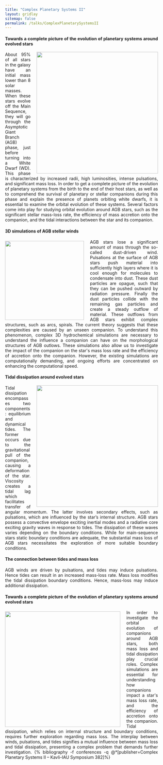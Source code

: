 ```yaml
---
title: "Complex Planetary Systems II"
layout: gridlay
sitemap: false
permalink: /talks/ComplexPlanetarySystemsII
---
```


<div class="jumbotron">
<div class="col-md-12 col-sm-12" style="text-align:justify">
<h4>Towards a complete picture of the evolution of planetary systems around evolved stars</h4>
<img src="{{site.url}}{{site.baseurl}}/images/Talks/ComplexPlanetarySystemsII/HRsite.png" style="width:400px; min-width:39%; max-width:100%; margin-left:20px; margin-right:0px; margin-bottom:0px; margin-top:0px;" align="right"/>
About 95% of all stars in the galaxy have an initial mass lower than 8 solar masses. When these stars evolve off the Main Sequence, they will go through the Asymptotic Giant Branch (AGB) phase, just before turning into a White Dwarf (WD). This phase is characterized by increased radii, high luminosities, intense pulsations, and significant mass loss. In order to get a complete picture of the evolution of planetary systems from the birth to the end of their host stars, as well as to comprehend the survival of planetary or stellar companions during this phase and explain the presence of planets orbiting white dwarfs, it is essential to examine the orbital evolution of these systems. Several factors come into play for studying orbital evolution around AGB stars, such as the significant stellar mass-loss rate, the efficiency of mass accretion onto the companion, and the tidal interactions between the star and its companion.
</div>
</div>


<div class="jumbotron">
<div class="col-md-12 col-sm-12" style="text-align:justify">
<h4>3D simulations of AGB stellar winds</h4>
<img src="{{site.url}}{{site.baseurl}}/images/Talks/ComplexPlanetarySystemsII/planet.png" style="width:260px; min-width:26%; max-width:100%; margin-left:0px; margin-right:20px; margin-bottom:0px; margin-top:5px;" align="left"/>
AGB stars lose a significant amount of mass through the so-called dust-driven wind. Pulsations at the surface of AGB stars push material into sufficiently high layers where it is cool enough for molecules to condensate into dust. These dust particles are opague, such that they can be pushed outward by radiation pressure. Finally the dust particles collide with the remaining gas particles and create a steady outflow of material. These outflows from AGB stars exhibit complex structures, such as arcs, spirals. The current theory suggests that these complexities are caused by an unseen companion. To understand this phenomenon, complex 3D hydrochemical simulations are necessary to understand the influence a companion can have on the morphological structures of AGB outlows. These simulations also allow us to investigate the impact of the companion on the star's mass loss rate and the efficiency of accretion onto the companion. However, the existing simulations are computationally demanding, and ongoing efforts are concentrated on enhancing the computational speed.
</div>
</div>


<div class="jumbotron">
<div class="col-md-12 col-sm-12" style="text-align:justify">
<h4>Tidal dissipation around evolved stars</h4>
<img src="{{site.url}}{{site.baseurl}}/images/Talks/ComplexPlanetarySystemsII/Tides.png" style="width:400px; min-width:39%; max-width:100%; margin-left:20px; margin-right:0px; margin-bottom:0px; margin-top:0px;" align="right"/>
Tidal dissipation encompasses two components: equilibrium and dynamical tides. The former occurs due to the gravitational pull of the companion, causing a deformation of the star. Viscosity creates a tidal lag which facilitates transfer of angular momentum. The latter involves secondary effects, such as pulsations, which are influenced by the star’s internal structure. AGB stars possess a convective envelope exciting inertial modes and a radiative core exciting gravity waves in response to tides. The dissipation of these waves varies depending on the boundary conditions. While for main-sequence stars static boundary conditions are adequate, the substantial mass loss of AGB stars necessitates the exploration of more suitable boundary conditions.
</div>
</div>

<div class="jumbotron">
<div class="col-md-12 col-sm-12" style="text-align:justify">
<h4>The connection between tides and mass loss</h4>
AGB winds are driven by pulsations, and tides may induce pulsations. Hence tides can result in an increased mass-loss rate. Mass loss modifies the tidal dissipation boundary conditions. Hence, mass-loss may induce additional dissipation.
</div>
</div>


<div class="jumbotron">
<div class="col-md-12 col-sm-12" style="text-align:justify">
<h4>Towards a complete picture of the evolution of planetary systems around evolved stars</h4>
<img src="{{site.url}}{{site.baseurl}}/images/Talks/ComplexPlanetarySystemsII/StarPlanet.jpg" style="width:380px; min-width:34%; max-width:100%; margin-left:0px; margin-right:20px; margin-bottom:0px; margin-top:5px;" align="left"/>
In order to investigate the orbital evolution of companions around AGB stars, both mass loss and tidal dissipation play crucial roles. Complex simulations are essential for understanding how companions impact a star's mass loss rate, and the efficiency of accretion onto the companion. Tidal dissipation, which relies on internal structure and boundary conditions, requires further exploration regarding mass loss. The interplay between winds, pulsations, and tides signifies a mutual influence between mass loss and tidal dissipation, presenting a complex problem that demands further investigation.
{% bibliography -f conferences -q @*[publisher=Complex Planetary Systems II – Kavli-IAU Symposium 382]%}
</div>
</div>
